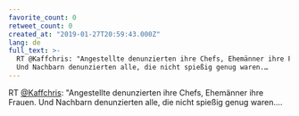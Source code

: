 ```yaml
---
favorite_count: 0
retweet_count: 0
created_at: "2019-01-27T20:59:43.000Z"
lang: de
full_text: >-
  RT @Kaffchris: "Angestellte denunzierten ihre Chefs, Ehemänner ihre Frauen.
  Und Nachbarn denunzierten alle, die nicht spießig genug waren.…
---
```


RT [@Kaffchris](https://twitter.com/Kaffchris): "Angestellte denunzierten ihre
Chefs, Ehemänner ihre Frauen. Und Nachbarn denunzierten alle, die nicht spießig
genug waren.…
